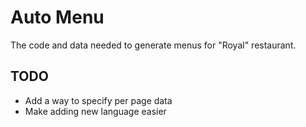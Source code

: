 # Auto Menu
The code and data needed to generate menus for "Royal" restaurant.

## TODO

* Add a way to specify per page data
* Make adding new language easier
